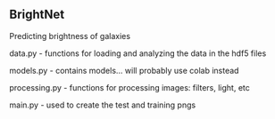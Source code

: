 ## BrightNet
Predicting brightness of galaxies

data.py - functions for loading and analyzing the data in the hdf5 files

models.py - contains models... will probably use colab instead

processing.py - functions for processing images: filters, light, etc

main.py - used to create the test and training pngs

